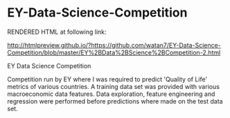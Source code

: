 # EY-Data-Science-Competition

RENDERED HTML at following link:

http://htmlpreview.github.io/?https://github.com/watan7/EY-Data-Science-Competition/blob/master/EY%2BData%2BScience%2BCompetition-2.html

EY Data Science Competition

Competition run by EY where I was required to predict 'Quality of Life' metrics of various countries. A training data set was provided with various macroeconomic data features. Data exploration, feature engineering and regression were performed before predictions where made on the test data set.
